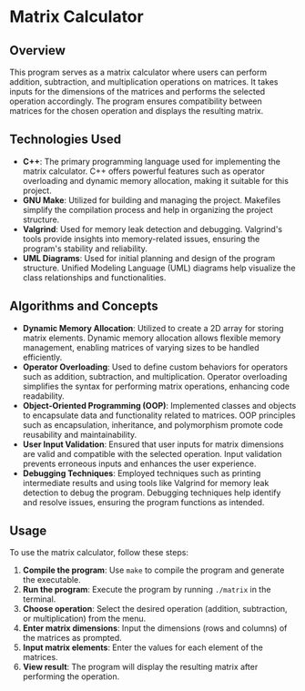 # Matrix Calculator

## Overview
This program serves as a matrix calculator where users can perform addition, subtraction, and multiplication operations on matrices. It takes inputs for the dimensions of the matrices and performs the selected operation accordingly. The program ensures compatibility between matrices for the chosen operation and displays the resulting matrix.

## Technologies Used
- **C++**: The primary programming language used for implementing the matrix calculator. C++ offers powerful features such as operator overloading and dynamic memory allocation, making it suitable for this project.
- **GNU Make**: Utilized for building and managing the project. Makefiles simplify the compilation process and help in organizing the project structure.
- **Valgrind**: Used for memory leak detection and debugging. Valgrind's tools provide insights into memory-related issues, ensuring the program's stability and reliability.
- **UML Diagrams**: Used for initial planning and design of the program structure. Unified Modeling Language (UML) diagrams help visualize the class relationships and functionalities.

## Algorithms and Concepts
- **Dynamic Memory Allocation**: Utilized to create a 2D array for storing matrix elements. Dynamic memory allocation allows flexible memory management, enabling matrices of varying sizes to be handled efficiently.
- **Operator Overloading**: Used to define custom behaviors for operators such as addition, subtraction, and multiplication. Operator overloading simplifies the syntax for performing matrix operations, enhancing code readability.
- **Object-Oriented Programming (OOP)**: Implemented classes and objects to encapsulate data and functionality related to matrices. OOP principles such as encapsulation, inheritance, and polymorphism promote code reusability and maintainability.
- **User Input Validation**: Ensured that user inputs for matrix dimensions are valid and compatible with the selected operation. Input validation prevents erroneous inputs and enhances the user experience.
- **Debugging Techniques**: Employed techniques such as printing intermediate results and using tools like Valgrind for memory leak detection to debug the program. Debugging techniques help identify and resolve issues, ensuring the program functions as intended.

## Usage
To use the matrix calculator, follow these steps:
1. **Compile the program**: Use `make` to compile the program and generate the executable.
2. **Run the program**: Execute the program by running `./matrix` in the terminal.
3. **Choose operation**: Select the desired operation (addition, subtraction, or multiplication) from the menu.
4. **Enter matrix dimensions**: Input the dimensions (rows and columns) of the matrices as prompted.
5. **Input matrix elements**: Enter the values for each element of the matrices.
6. **View result**: The program will display the resulting matrix after performing the operation.
